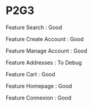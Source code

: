 # P2G3
Feature Search : Good

Feature Create Account : Good

Feature Manage Account : Good

Feature Addresses : To Debug

Feature Cart : Good

Feature Homepage : Good

Feature Connexion : Good